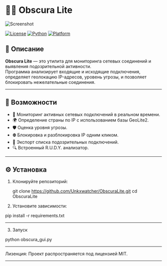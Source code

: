 # 🕵️‍♂️ Obscura Lite

![Screenshot](./Снимок%20экрана%202025-08-10%20191412.png)

[![License](https://img.shields.io/badge/license-MIT-green.svg)](./License)
[![Python](https://img.shields.io/badge/python-3.9%2B-blue.svg)](https://www.python.org/)
[![Platform](https://img.shields.io/badge/platform-Windows-lightgrey.svg)]()

## 📌 Описание
**Obscura Lite** — это утилита для мониторинга сетевых соединений и выявления подозрительной активности.  
Программа анализирует входящие и исходящие подключения, определяет геолокацию IP-адресов, уровень угрозы, и позволяет блокировать нежелательные соединения.

---

## 🚀 Возможности
- 📡 Мониторинг активных сетевых подключений в реальном времени.
- 🌍 Определение страны по IP с использованием базы GeoLite2.
- 🛡️ Оценка уровня угрозы.
- ⛔ Блокировка и разблокировка IP одним кликом.
- 📄 Экспорт списка подозрительных подключений.
- 🔍 Встроенный R.U.D.Y. анализатор.

---

## ⚙️ Установка
1. Клонируйте репозиторий:
   
   git clone https://github.com/Unkxwatcher/ObscuraLite.git
   cd ObscuraLite


2. Установите зависимости:

pip install -r requirements.txt

---

3. Запуск

python obscura_gui.py

---

Лизенция:
Проект распространяется под лицензией MIT.

---